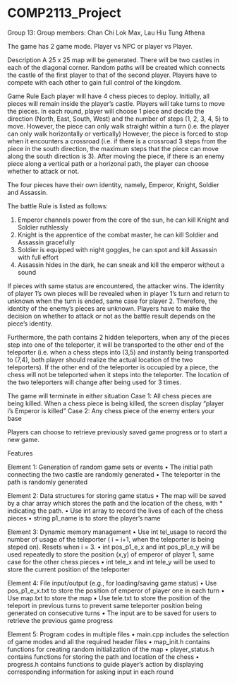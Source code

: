 # COMP2113_Project
Group 13:
Group members: Chan Chi Lok Max, Lau Hiu Tung Athena

The game has 2 game mode. Player vs NPC or player vs Player.

Description
A 25 x 25 map will be generated. There will be two castles in each of the diagonal corner. Random paths will be created which connects the castle of the first player to that of the second player. Players have to compete with each other to gain full control of the kingdom.

Game Rule
Each player will have 4 chess pieces to deploy. Initially, all pieces will remain inside the player’s castle. Players will take turns to move the pieces. In each round, player will choose 1 piece and decide the direction (North, East, South, West) and the number of steps (1, 2, 3, 4, 5) to move. However, the piece can only walk straight within a turn (i.e. the player can only walk horizontally or vertically)
However, the piece is forced to stop when it encounters a crossroad (i.e. if there is a crossroad 3 steps from the piece in the south direction, the maximum steps that the piece can move along the south direction is 3).
After moving the piece, if there is an enemy piece along a vertical path or a horizonal path, the player can choose whether to attack or not.

The four pieces have their own identity, namely, Emperor, Knight, Soldier and Assassin.

The battle Rule is listed as follows:
1.	Emperor channels power from the core of the sun, he can kill Knight and Soldier ruthlessly
2.	Knight is the apprentice of the combat master, he can kill Soldier and Assassin gracefully
3.	Soldier is equipped with night goggles, he can spot and kill Assassin with full effort
4.	Assassin hides in the dark, he can sneak and kill the emperor without a sound

If pieces with same status are encountered, the attacker wins.
The identity of player 1’s own pieces will be revealed when in player 1’s turn and return to unknown when the turn is ended, same case for player 2. Therefore, the identity of the enemy’s pieces are unknown. Players have to make the decision on whether to attack or not as the battle result depends on the piece’s identity.

Furthermore, the path contains 2 hidden teleporters, when any of the pieces step into one of the teleporter, it will be transported to the other end of the teleporter (i.e. when a chess steps into (3,5) and instantly being transported to (7,4), both player should realize the actual location of the two teleporters). If the other end of the teleporter is occupied by a piece, the chess will not be teleported when it steps into the teleporter. The location of the two teleporters will change after being used for 3 times.

The game will terminate in either situation
Case 1: All chess pieces are being killed. When a chess piece is being killed, the screen
        display “player i’s Emperor is killed”
Case 2: Any chess piece of the enemy enters your base

Players can choose to retrieve previously saved game progress or to start a new game.

Features

Element 1: Generation of random game sets or events
•	The initial path connecting the two castle are randomly generated
•	The teleporter in the path is randomly generated

Element 2: Data structures for storing game status
•	The map will be saved by a char array which stores the path and the location of the chess, with * indicating the path.
•	Use int array to record the lives of each of the chess pieces
•	string p1_name is to store the player’s name


Element 3: Dynamic memory management
•	Use int tel_usage to record the number of usage of the teleporter ( i = i+1, when the teleporter is being steped on). Resets when i = 3.
•	int pos_p1_e_x  and  int pos_p1_e_y will be used repeatedly to store the position (x,y) of emperor of player 1, same case for the other chess pieces
•	int tele_x and int tele_y will be used to store the current position of the teleporter

Element 4: File input/output (e.g., for loading/saving game status)
•	Use pos_p1_e_x.txt to store the position of emperor of player one in each turn
•	Use map.txt to store the map
•	Use tele.txt to store the position of the teleport in previous turns to prevent same teleporter position being generated on consecutive turns
•	The input are to be saved for users to retrieve the previous game progress


Element 5: Program codes in multiple files
•	main.cpp includes the selection of game modes and all the required header files
•	map_init.h contains functions for creating random initialization of the map
•	player_status.h contains functions for storing the path and location of the chess
•	progress.h contains functions to guide player’s action by displaying corresponding information for asking input in each round
